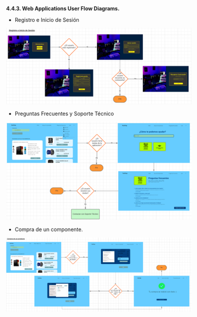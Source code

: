 **4.4.3. Web Applications User Flow Diagrams.**

- Registro e Inicio de Sesión

![](images/userflow-diagrams/registro-inicio-sesion.png)




- Preguntas Frecuentes y Soporte Técnico

![](images/userflow-diagrams/preguntas-soporte.png)

- Compra de un componente.

![](images/userflow-diagrams/compra-componente.png)
